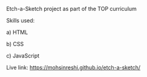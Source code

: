 Etch-a-Sketch project as part of the TOP curriculum

Skills used:

a) HTML

b) CSS

c) JavaScript


Live link:   https://mohsinreshi.github.io/etch-a-sketch/
